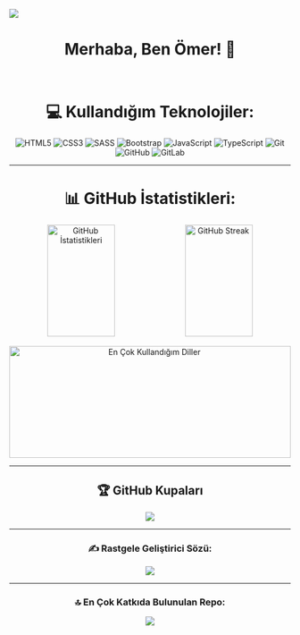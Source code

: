 ![](https://l24.im/eEuody)

<div align="center">

# Merhaba, Ben Ömer! 👋
<br>

# 💻 Kullandığım Teknolojiler:

![HTML5](https://img.shields.io/badge/html5-%23E34F26.svg?style=for-the-badge&logo=html5&logoColor=white) 
![CSS3](https://img.shields.io/badge/css3-%231572B6.svg?style=for-the-badge&logo=css3&logoColor=white) 
![SASS](https://img.shields.io/badge/SASS-hotpink.svg?style=for-the-badge&logo=SASS&logoColor=white) 
![Bootstrap](https://img.shields.io/badge/bootstrap-%238511FA.svg?style=for-the-badge&logo=bootstrap&logoColor=white) 
![JavaScript](https://img.shields.io/badge/javascript-%23323330.svg?style=for-the-badge&logo=javascript&logoColor=%23F7DF1E) 
![TypeScript](https://img.shields.io/badge/typescript-%23007ACC.svg?style=for-the-badge&logo=typescript&logoColor=white) 
![Git](https://img.shields.io/badge/git-%23F05033.svg?style=for-the-badge&logo=git&logoColor=white) 
![GitHub](https://img.shields.io/badge/github-%23121011.svg?style=for-the-badge&logo=github&logoColor=white) 
![GitLab](https://img.shields.io/badge/gitlab-%23181717.svg?style=for-the-badge&logo=gitlab&logoColor=white)

---

# 📊 GitHub İstatistikleri:

<div style="display: flex; justify-content: center;">
  <img src="https://github-readme-stats.vercel.app/api?username=omercikan&theme=github_dark&hide_border=false&include_all_commits=false&count_private=false" alt="GitHub İstatistikleri" style="width: 49%; margin-right: 0%; height: 200px" />
  <img src="https://github-readme-streak-stats.herokuapp.com/?user=omercikan&theme=github_dark&hide_border=false" alt="GitHub Streak" style="width: 49%; height: 200px;" />
</div>
<br/>
<img src="https://github-readme-stats.vercel.app/api/top-langs/?username=omercikan&theme=github_dark&hide_border=false&include_all_commits=false&count_private=false&layout=compact" alt="En Çok Kullandığım Diller" style="width: 100%; height: 200px;" />

---

## 🏆 GitHub Kupaları
![](https://github-profile-trophy.vercel.app/?username=omercikan&theme=radical&no-frame=false&no-bg=false&margin-w=4)

---

### ✍️ Rastgele Geliştirici Sözü:
![](https://quotes-github-readme.vercel.app/api?type=horizontal&theme=merko)

---

### 🔝 En Çok Katkıda Bulunulan Repo:
![](https://github-contributor-stats.vercel.app/api?username=omercikan&limit=5&theme=github_dark&combine_all_yearly_contributions=true)

</div>
